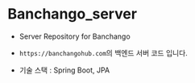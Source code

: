# Banchango_server

* Server Repository for Banchango

* `https://banchangohub.com`의 백엔드 서버 코드 입니다.

* 기술 스택 : Spring Boot, JPA
